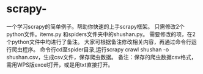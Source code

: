 # scrapy-
一个学习scrapy的简单例子。帮助你快速的上手scrapy框架。 只需修改2个python文件。items.py 和spiders文件夹中的shushan.py。 需要修改的项，在2个python文件中均进行了备注。 大家可根据备注修改相关内容，再通过命令行运行爬虫程序。 命令行cd至spider目录,运行scrapy crawl shushan -o shushan.csv，生成csv文件，保存爬虫数据。 备注：保存的爬虫数据csv格式，需用WPS版excel打开，或是用txt直接打开。
